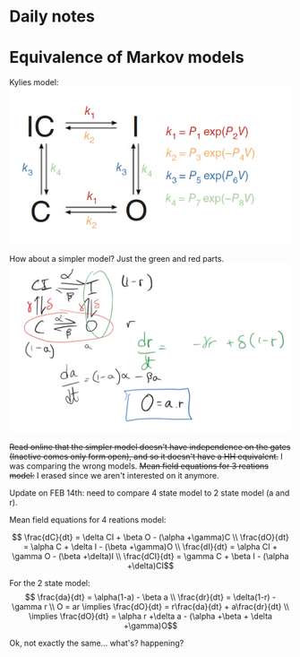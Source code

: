 # Daily notes
# Equivalence of Markov models 
Kylies model:  
![Model](figures/Kylie_model.png)

How about a simpler model? Just the green and red parts. 
![Model](figures/2021-01-27_GMmeeting.png)

~~Read online that the simpler model doesn't have independence on the gates (Inactive comes only form open), and so it doesn't have a HH equivalent.~~ I was comparing the wrong models. 
~~Mean field equations for 3 reations model:~~ I erased since we aren't interested on it anymore.

Update on FEB 14th: need to compare 4 state model to 2 state model (a and r).

Mean field equations for 4 reations model:

$$ \frac{dC}{dt} = \delta CI + \beta O - (\alpha +\gamma)C \\
 \frac{dO}{dt} = \alpha C + \delta I - (\beta +\gamma)O \\
 \frac{dI}{dt} = \alpha CI + \gamma O - (\beta +\delta)I \\
 \frac{dCI}{dt} = \gamma C + \beta I - (\alpha +\delta)CI$$

For the 2 state model:
$$ \frac{da}{dt} = \alpha(1-a) - \beta a \\ 
\frac{dr}{dt} = \delta(1-r) - \gamma r \\ 
O = ar \implies \frac{dO}{dt} = r\frac{da}{dt} + a\frac{dr}{dt} \\
\implies \frac{dO}{dt} = \alpha r +\delta a - (\alpha +\beta + \delta +\gamma)O$$

Ok, not exactly the same... what's? happening?




